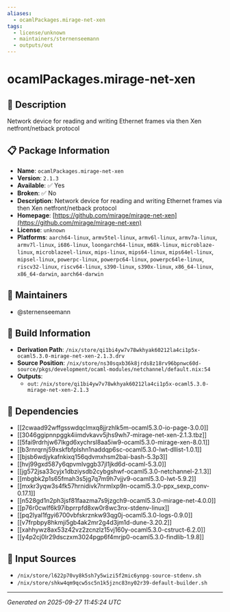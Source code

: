 ```yaml
---
aliases:
  - ocamlPackages.mirage-net-xen
tags:
  - license/unknown
  - maintainers/sternenseemann
  - outputs/out
---
```


# ocamlPackages.mirage-net-xen

## 📝 Description

Network device for reading and writing Ethernet frames via then Xen netfront/netback protocol

## 📋 Package Information

- **Name**: `ocamlPackages.mirage-net-xen`
- **Version**: `2.1.3`
- **Available**: ✅ Yes
- **Broken**: ✅ No
- **Description**: Network device for reading and writing Ethernet frames via then Xen netfront/netback protocol
- **Homepage**: [https://github.com/mirage/mirage-net-xen](https://github.com/mirage/mirage-net-xen)
- **License**: `unknown`
- **Platforms**: `aarch64-linux`, `armv5tel-linux`, `armv6l-linux`, `armv7a-linux`, `armv7l-linux`, `i686-linux`, `loongarch64-linux`, `m68k-linux`, `microblaze-linux`, `microblazeel-linux`, `mips-linux`, `mips64-linux`, `mips64el-linux`, `mipsel-linux`, `powerpc-linux`, `powerpc64-linux`, `powerpc64le-linux`, `riscv32-linux`, `riscv64-linux`, `s390-linux`, `s390x-linux`, `x86_64-linux`, `x86_64-darwin`, `aarch64-darwin`
## 👥 Maintainers

- @sternenseemann


## 🔧 Build Information

- **Derivation Path**: `/nix/store/qi1bi4yw7v78wkhyak60212la4ci1p5x-ocaml5.3.0-mirage-net-xen-2.1.3.drv`
- **Source Position**: `/nix/store/ns30sqxb36k8jrds8z18rv96bpnwc60d-source/pkgs/development/ocaml-modules/netchannel/default.nix:54`
- **Outputs**:
  - `out`:  `/nix/store/qi1bi4yw7v78wkhyak60212la4ci1p5x-ocaml5.3.0-mirage-net-xen-2.1.3`

## 🔗 Dependencies

- [[2cwaad92wffgsswdqclmxq8jjrzhlk5m-ocaml5.3.0-io-page-3.0.0]]
- [[3046ggipnnpggk4iimdvkavv5jhs9wh7-mirage-net-xen-2.1.3.tbz]]
- [[5fai9rdrhjw67lkgd6xychrsl8aa5iw9-ocaml5.3.0-mirage-xen-8.0.1]]
- [[b3rnrqrnj59xskfbfplshn1naddqp6sc-ocaml5.3.0-lwt-dllist-1.0.1]]
- [[bjsb6wdjykafnkixq156qdvmxhsm2bai-bash-5.3p3]]
- [[hvj99gxd587y6qpvmlvggb37jl1jkd6d-ocaml-5.3.0]]
- [[jg572jsa33cyjx1dbziysdb2cybgshwf-ocaml5.3.0-netchannel-2.1.3]]
- [[mbgbk2p1s65fmah3s5jg7q7m9h7vjjv9-ocaml5.3.0-lwt-5.9.2]]
- [[mxkr3yqw3s4fk57hrnidivk7nrmlxp9n-ocaml5.3.0-ppx_sexp_conv-0.17.1]]
- [[n528gd1n2ph3jsf81faazma7s9jzgch9-ocaml5.3.0-mirage-net-4.0.0]]
- [[p76r0cwlf6k97ibprrpfd8xw0r8wc3nx-stdenv-linux]]
- [[pq2lyal1fgyi6700vbfskrznkw93qg0j-ocaml5.3.0-logs-0.9.0]]
- [[v7frpbpy8hkmji5gb4ak2mr2g4d3jm1d-dune-3.20.2]]
- [[xahhywz8ax53z42vz2zcnzlz15vj160y-ocaml5.3.0-cstruct-6.2.0]]
- [[y4p2cj0lr29dsczxm3024pgp6f4mrjp0-ocaml5.3.0-findlib-1.9.8]]

## 📁 Input Sources

- `/nix/store/l622p70vy8k5sh7y5wizi5f2mic6ynpg-source-stdenv.sh`
- `/nix/store/shkw4qm9qcw5sc5n1k5jznc83ny02r39-default-builder.sh`

---
*Generated on 2025-09-27 11:45:24 UTC*
